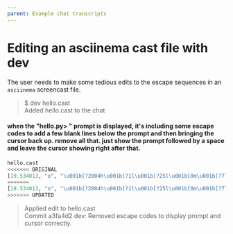 ```yaml
---
parent: Example chat transcripts
---
```


# Editing an asciinema cast file with dev

The user needs to make some tedious edits to the escape sequences in an `asciinema` screencast file.

<div class="chat-transcript" markdown="1">

> $ dev hello.cast  
> Added hello.cast to the chat  

#### when the "hello.py> " prompt is displayed, it's including some escape codes to add a few blank lines below the prompt and then bringing the cursor back up. remove all that. just show the prompt followed by a space and leave the cursor showing right after that.  

```python
hello.cast
<<<<<<< ORIGINAL
[19.534013, "o", "\u001b[?2004h\u001b[?1l\u001b[?25l\u001b[0m\u001b[?7l\u001b[0m\u001b[J\u001b[0;38;5;28mhello.py>  \u001b[0m\r\r\n\r\r\n\r\r\n\u001b[0;38;5;28m                                                                \r\u001b[64C \r\u001b[3A\u001b[10C\u001b[?7h\u001b[0m\u001b[?12l\u001b[?25h"]
=======
[19.534013, "o", "\u001b[?2004h\u001b[?1l\u001b[?25l\u001b[0m\u001b[?7l\u001b[0m\u001b[J\u001b[0;38;5;28mhello.py> \u001b[0m\u001b[?7h\u001b[0m\u001b[?12l\u001b[?25h"]
>>>>>>> UPDATED
```

> Applied edit to hello.cast  
> Commit a3fa4d2 dev: Removed escape codes to display prompt and cursor correctly.  


</div>
